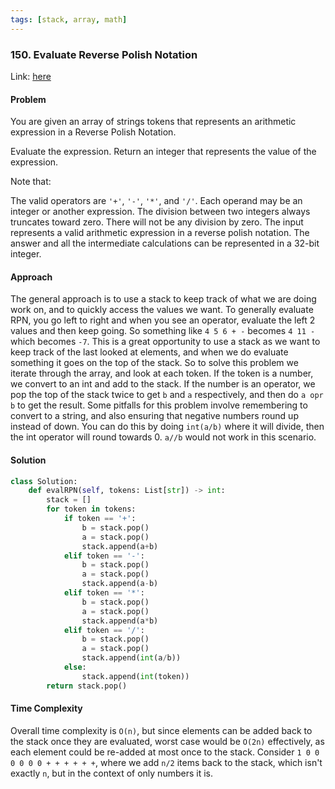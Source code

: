 ```yaml
---
tags: [stack, array, math]
---
```


### 150. Evaluate Reverse Polish Notation

Link: [here](https://leetcode.com/problems/evaluate-reverse-polish-notation/description/)

#### Problem
You are given an array of strings tokens that represents an arithmetic expression in a Reverse Polish Notation.

Evaluate the expression. Return an integer that represents the value of the expression.

Note that:

The valid operators are `'+'`, `'-'`, `'*'`, and `'/'`.
Each operand may be an integer or another expression.
The division between two integers always truncates toward zero.
There will not be any division by zero.
The input represents a valid arithmetic expression in a reverse polish notation.
The answer and all the intermediate calculations can be represented in a 32-bit integer.

#### Approach
The general approach is to use a stack to keep track of what we are doing work on, and to quickly access the values we want. To generally evaluate RPN, you go left to right and when you see an operator, evaluate the left 2 values and then keep going. So something like `4 5 6 + -` becomes `4 11 -` which becomes `-7`. This is a great opportunity to use a stack as we want to keep track of the last looked at elements, and when we do evaluate something it goes on the top of the stack.
So to solve this problem we iterate through the array, and look at each token. If the token is a number, we convert to an int and add to the stack. If the number is an operator, we pop the top of the stack twice to get `b` and `a` respectively, and then do `a opr b` to get the result. 
Some pitfalls for this problem involve remembering to convert to a string, and also ensuring that negative numbers round up instead of down. You can do this by doing `int(a/b)` where it will divide, then the int operator will round towards 0. `a//b` would not work in this scenario.

#### Solution
```python 
class Solution:
    def evalRPN(self, tokens: List[str]) -> int:
        stack = []
        for token in tokens:
            if token == '+':
                b = stack.pop()
                a = stack.pop()
                stack.append(a+b)
            elif token == '-':
                b = stack.pop()
                a = stack.pop()
                stack.append(a-b)
            elif token == '*':
                b = stack.pop()
                a = stack.pop()
                stack.append(a*b)
            elif token == '/':
                b = stack.pop()
                a = stack.pop()
                stack.append(int(a/b))
            else:
                stack.append(int(token))
        return stack.pop()
```

#### Time Complexity
Overall time complexity is `O(n)`, but since elements can be added back to the stack once they are evaluated, worst case would be `O(2n)` effectively, as each element could be re-added at most once to the stack. Consider `1 0 0 0 0 0 0 + + + + + +`, where we add `n/2` items back to the stack, which isn't exactly `n`, but in the context of only numbers it is.

